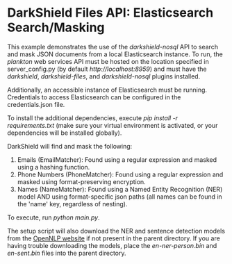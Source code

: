 # DarkShield Files API: Elasticsearch Search/Masking

This example demonstrates the use of the *darkshield-nosql* API to search and mask JSON
documents from a local Elasticsearch instance. To run, the *plankton* web services API must be hosted on 
the location specified in server_config.py (by default *http://localhost:8959*) and must have the *darkshield*,  *darkshield-files*, and *darkshield-nosql* 
plugins installed.

Additionally, an accessible instance of Elasticsearch must be running. Credentials to access Elasticsearch can be configured in the credentials.json file.

To install the additional dependencies, execute *pip install -r requirements.txt* 
(make sure your virtual environment is activated, or your dependencies will 
be installed globally).

DarkShield will find and mask the following:

1. Emails (EmailMatcher): Found using a regular expression and masked using a hashing
function.
2. Phone Numbers (PhoneMatcher): Found using a regular expression and masked using
format-preserving encryption.
3. Names (NameMatcher): Found using a Named Entity Recognition (NER) model AND using
format-specific json paths (all names can be found in the 'name' key, regardless
of nesting).

To execute, run *python main.py*.

The setup script will also download the NER and sentence detection models from 
the [OpenNLP website](http://opennlp.sourceforge.net/models-1.5/) if not present 
in the parent directory. If you are having trouble downloading the models, place 
the *en-ner-person.bin* and *en-sent.bin* files into the parent directory.